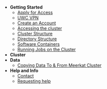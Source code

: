 - **Getting Started**
    - [Apply for Access](getting_started/apply_access.md)
    - [UWC VPN](getting_started/uwc_vpn.md)
    - [Create an Account](getting_started/create_account.md)
    - [Accessing the cluster](getting_started/accessing_cluster.md)
    - [Cluster Structure](getting_started/cluster_structure.md)
    - [Directory Structure](getting_started/directory_structure.md)
    - [Software Containers](getting_started/software_containers.md)
    - [Running Jobs on the Cluster](getting_started/submitting_jobs)
- **Cluster**
- **Data**
    - [Copying Data To & From Meerkat Cluster](data/moving_data.md)
- **Help and Info**
    - [Contact](help/contact.md)
    - [Requesting help](help/requesting_help.md)
